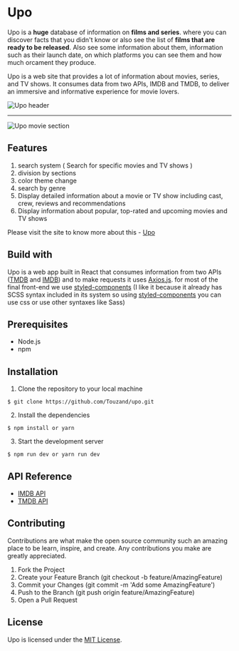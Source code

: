 # Upo

Upo is a **huge** database of information on **films and series**. where you can discover facts that you didn't know or also see the list of **films that are ready to be released**. Also see some information about them, information such as their launch date, on which platforms you can see them and how much orcament they produce.

Upo is a web site that provides a lot of information about movies, series, and TV shows. It consumes data from two APIs, IMDB and TMDB, to deliver an immersive and informative experience for movie lovers.

![Upo header](http://imgfz.com/i/1yVWaNS.png)

<hr/>

![Upo movie section](http://imgfz.com/i/Frq2KHe.png)

## Features
1. search system ( Search for specific movies and TV shows )
2. division by sections
3. color theme change
4. search by genre
5. Display detailed information about a movie or TV show including cast, crew, reviews and recommendations
6. Display information about popular, top-rated and upcoming movies and TV shows

Please visit the site to know more about this - [Upo](https://touzand.github.io/upo/) 

## Build with

Upo is a web app built in React that consumes information from two APIs ([TMDB](https://www.themoviedb.org/) and [IMDB](https://www.imdb.com/)) and to make requests it uses [Axios.js](https://axios-http.com/docs/intro). for most of the final front-end we use [styled-components](https://styled-components.com/) (I like it because it already has SCSS syntax included in its system so using [styled-components](https://styled-components.com/) you can use css or use other syntaxes like Sass)

## Prerequisites

- Node.js
- npm

## Installation

1. Clone the repository to your local machine

```
$ git clone https://github.com/Touzand/upo.git
```

2. Install the dependencies

```
$ npm install or yarn
```

3. Start the development server

```
$ npm run dev or yarn run dev
```

## API Reference

* [IMDB API](https://imdb-api.com/API)
* [TMDB API](https://www.themoviedb.org/documentation/api)

## Contributing

Contributions are what make the open source community such an amazing place to be learn, inspire, and create. Any contributions you make are greatly appreciated.

1. Fork the Project
2. Create your Feature Branch (git checkout -b feature/AmazingFeature)
3. Commit your Changes (git commit -m 'Add some AmazingFeature')
4. Push to the Branch (git push origin feature/AmazingFeature)
5. Open a Pull Request

## License

Upo is licensed under the [MIT License](https://opensource.org/licenses/MIT).




